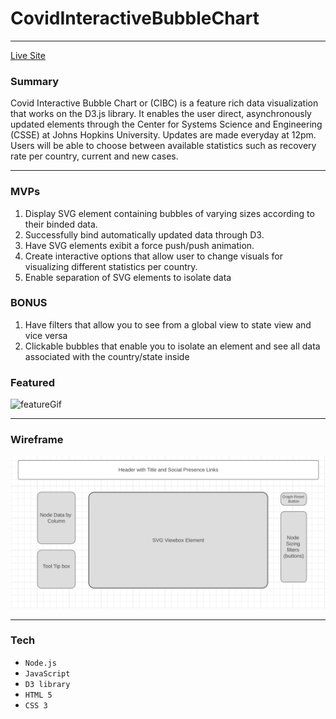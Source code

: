 # CovidInteractiveBubbleChart
---

[Live Site](https://danbourdier.github.io/CovidInteractiveBubbleChart/)





### Summary
Covid Interactive Bubble Chart or (CIBC) is a feature rich data visualization that works on the D3.js library. It enables the user direct, asynchronously updated elements through the Center for Systems Science and Engineering (CSSE) at Johns Hopkins University. Updates are made everyday at 12pm. Users will be able to choose between available statistics such as recovery rate per country, current and new cases. 

---

### MVPs
1. Display SVG element containing bubbles of varying sizes according to their binded data.
4. Successfully bind automatically updated data through D3.
2. Have SVG elements exibit a force push/push animation.
5. Create interactive options that allow user to change visuals for visualizing different statistics per country.
4. Enable separation of SVG elements to isolate data

### BONUS
1. Have filters that allow you to see from a global view to state view and vice versa
2. Clickable bubbles that enable you to isolate an element and see all data associated with the country/state inside


### Featured

![featureGif](https://github.com/danbourdier/CovidInteractiveBubbleChart/blob/master/src/vids/gifShowcase.gif)

---




### Wireframe

![wireframe](https://github.com/danbourdier/CovidInteractiveBubbleChart/blob/master/src/images/wireframe.png)

---

### Tech

* `Node.js`
* `JavaScript`
* `D3 library`
* `HTML 5`
* `CSS 3`
 